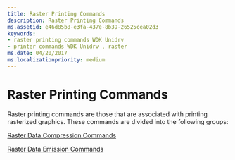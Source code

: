```yaml
---
title: Raster Printing Commands
description: Raster Printing Commands
ms.assetid: e46d85b8-e3fa-437e-8b39-26525cea02d3
keywords:
- raster printing commands WDK Unidrv
- printer commands WDK Unidrv , raster
ms.date: 04/20/2017
ms.localizationpriority: medium
---
```


# Raster Printing Commands





Raster printing commands are those that are associated with printing rasterized graphics. These commands are divided into the following groups:

[Raster Data Compression Commands](raster-data-compression-commands.md)

[Raster Data Emission Commands](raster-data-emission-commands.md)

 

 




